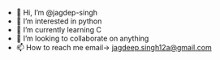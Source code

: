 - 👋 Hi, I’m @jagdep-singh
- 👀 I’m interested in python
- 🌱 I’m currently learning C
- 💞️ I’m looking to collaborate on anything
- 📫 How to reach me email-> jagdeep.singh12a@gmail.com

<!---
jagdep-singh/jagdep-singh is a ✨ special ✨ repository because its `README.md` (this file) appears on your GitHub profile.
You can click the Preview link to take a look at your changes.
--->
